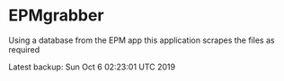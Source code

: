 # EPMgrabber
Using a database from the EPM app this application scrapes the files as required


Latest backup: Sun Oct 6 02:23:01 UTC 2019
